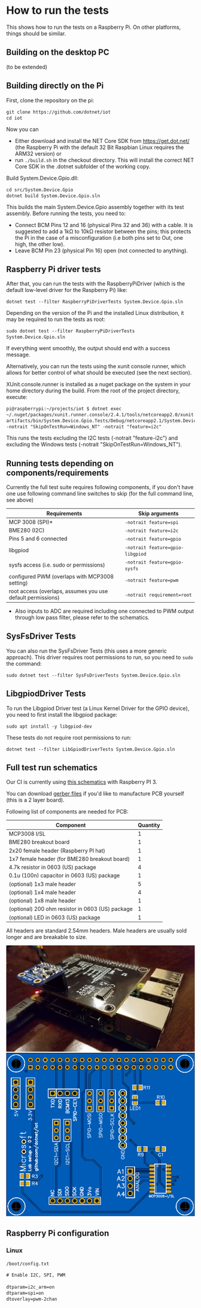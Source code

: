 # How to run the tests

This shows how to run the tests on a Raspberry Pi. On other platforms, things should be similar.

## Building on the desktop PC

(to be extended)

## Building directly on the Pi

First, clone the repository on the pi:

```shell
git clone https://github.com/dotnet/iot
cd iot
```

Now you can

- Either download and install the NET Core SDK from <https://get.dot.net/> (the Raspberry Pi with the default 32 Bit Raspbian Linux requires the ARM32 version) or
- run `./build.sh` in the checkout directory. This will install the correct NET Core SDK in the .dotnet subfolder of the working copy.

Build System.Device.Gpio.dll:

```shell
cd src/System.Device.Gpio
dotnet build System.Device.Gpio.sln
```

This builds the main System.Device.Gpio assembly together with its test assembly. Before running the tests, you need to:

- Connect BCM Pins 12 and 16 (physical Pins 32 and 36) with a cable. It is suggested to add a 1kΩ to 10kΩ resistor between the pins; this protects the Pi in the case of a misconfiguration (i.e both pins set to Out, one high, the other low).
- Leave BCM Pin 23 (physical Pin 16) open (not connected to anything).

## Raspberry Pi driver tests

After that, you can run the tests with the RaspberryPiDriver (which is the default low-level driver for the Raspberry Pi) like:

```shell
dotnet test --filter RaspberryPiDriverTests System.Device.Gpio.sln 
```

Depending on the version of the Pi and the installed Linux distribution, it may be required to run the tests as root:

```shell
sudo dotnet test --filter RaspberryPiDriverTests System.Device.Gpio.sln 
```

If everything went smoothly, the output should end with a success message.

Alternatively, you can run the tests using the xunit console runner, which allows for better control of what should be executed (see the next section).

XUnit.console.runner is installed as a nuget package on the system in your home directory during the build. From the root of the project directory, execute:

```shell
pi@raspberrypi:~/projects/iot $ dotnet exec ~/.nuget/packages/xunit.runner.console/2.4.1/tools/netcoreapp2.0/xunit.console.dll artifacts/bin/System.Device.Gpio.Tests/Debug/netcoreapp2.1/System.Device.Gpio.Tests.dll -notrait "SkipOnTestRun=Windows_NT" -notrait "feature=i2c"
```

This runs the tests excluding the I2C tests (-notrait "feature-i2c") and excluding the Windows tests (-notrait "SkipOnTestRun=Windows_NT").

## Running tests depending on components/requirements

Currently the full test suite requires following components, if you don't have one use following command line switches to skip (for the full command line, see above)

| Requirements | Skip arguments |
| --- | --- |
| MCP 3008 (SPI)* | `-notrait feature=spi` |
| BME280 (I2C) | `-notrait feature=i2c` |
| Pins 5 and 6 connected | `-notrait feature=gpio` |
| libgpiod | `-notrait feature=gpio-libgpiod` |
| sysfs access (i.e. sudo or permissions) | `-notrait feature=gpio-sysfs` |
| configured PWM (overlaps with MCP3008 setting) | `-notrait feature=pwm` |
| root access (overlaps, assumes you use default permissions) | `-notrait requirement=root` |

- Also inputs to ADC are required including one connected to PWM output through low pass filter, please refer to the schematics.

## SysFsDriver Tests

You can also run the SysFsDriver Tests (this uses a more generic approach). This driver requires root permissions to run, so you need to `sudo` the command:

```shell
sudo dotnet test --filter SysFsDriverTests System.Device.Gpio.sln 
```

## LibgpiodDriver Tests

To run the Libgpiod Driver test (a Linux Kernel Driver for the GPIO device), you need to first install the libgpiod package:

```shell
sudo apt install -y libgpiod-dev
```

These tests do not require root permissions to run:

```shell
dotnet test --filter LibGpiodDriverTests System.Device.Gpio.sln 
```

## Full test run schematics

Our CI is currently using [this schematics](schematics/board-schematics.pdf) with Raspberry PI 3.

You can download [gerber files](schematics/board-gerber.zip) if you'd like to manufacture PCB yourself (this is a 2 layer board).

Following list of components are needed for PCB:

| Component | Quantity |
| --- | --- |
| MCP3008 I/SL | 1 |
| BME280 breakout board | 1 |
| 2x20 female header (Raspberry PI hat) | 1 |
| 1x7 female header (for BME280 breakout board) | 1 |
| 4.7k resistor in 0603 (US) package | 4 |
| 0.1u (100n) capacitor in 0603 (US) package | 1 |
| (optional) 1x3 male header | 5 |
| (optional) 1x4 male header | 4 |
| (optional) 1x8 male header | 1 |
| (optional) 200 ohm resistor in 0603 (US) package | 1 |
| (optional) LED in 0603 (US) package | 1 |

All headers are standard 2.54mm headers. Male headers are usually sold longer and are breakable to size.

![PCB](schematics/board-pic.jpg)
![PCB](schematics/board-pcb-picture.png)

## Raspberry Pi configuration

### Linux

`/boot/config.txt`

```text
# Enable I2C, SPI, PWM

dtparam=i2c_arm=on
dtparam=spi=on
dtoverlay=pwm-2chan
```
